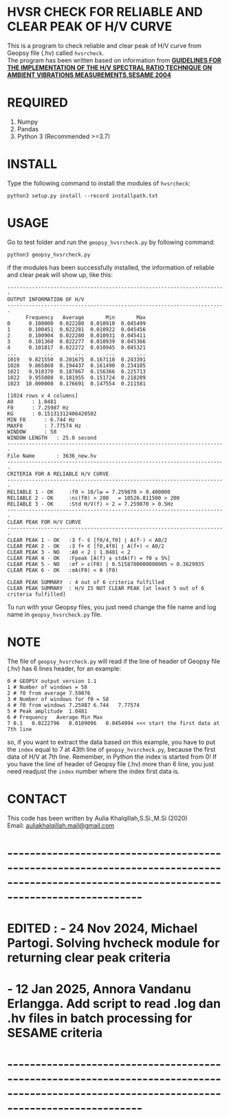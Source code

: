 # HVSR CHECK FOR RELIABLE AND CLEAR PEAK OF H/V CURVE
This is a program to check reliable and clear peak of H/V curve from Geopsy file (.hv) called `hvsrcheck`.<br>
The program has been written based on information from [**GUIDELINES FOR THE IMPLEMENTATION OF THE H/V SPECTRAL RATIO TECHNIQUE ON AMBIENT VIBRATIONS MEASUREMENTS,SESAME 2004**](http://sesame.geopsy.org/SES_Reports.htm)
# REQUIRED
1. Numpy
2. Pandas
3. Python 3 (Recommended >=3.7)
# INSTALL
Type the following command to install the modules of `hvsrcheck`:
```
python3 setup.py install --record installpath.txt
```
# USAGE
Go to test folder and run the `geopsy_hvsrcheck.py` by following command:
```
python3 geopsy_hvsrcheck.py
```
if the modules has been successfully installed, the information of reliable and clear peak will show up, like this:
```
-----------------------------------------------------------------------
OUTPUT INFORMATION OF H/V
-----------------------------------------------------------------------
      Frequency   Average       Min       Max
0      0.100000  0.022280  0.010910  0.045499
1      0.100451  0.022281  0.010922  0.045456
2      0.100904  0.022280  0.010931  0.045411
3      0.101360  0.022277  0.010939  0.045366
4      0.101817  0.022272  0.010945  0.045321
...         ...       ...       ...       ...
1019   9.821550  0.201675  0.167110  0.243391
1020   9.865860  0.194437  0.161490  0.234105
1021   9.910370  0.187867  0.156366  0.225713
1022   9.955080  0.181955  0.151724  0.218209
1023  10.000000  0.176691  0.147554  0.211581

[1024 rows x 4 columns]
A0		: 1.0481
F0		: 7.25987 Hz
KG		: 0.15131312406420502
MIN F0		: 6.744 Hz
MAXF0		: 7.77574 Hz
WINDOW		: 58
WINDOW LENGTH	: 25.0 second
-----------------------------------------------------------------------
File Name		: 3636_new.hv
-----------------------------------------------------------------------
CRITERIA FOR A RELIABLE H/V CURVE
-----------------------------------------------------------------------
RELIABLE 1 - OK		:f0 > 10/lw	= 7.259870 > 0.400000
RELIABLE 2 - OK		:nc(f0) > 200	= 10526.811500 > 200
RELIABLE 3 - OK		:Std H/V(f) < 2	= 7.259870 > 0.5Hz
-----------------------------------------------------------------------
CLEAR PEAK FOR H/V CURVE
-----------------------------------------------------------------------
CLEAR PEAK 1 - OK	:∃ f- ∈ [f0/4,f0] ∣ A(f-) < A0/2
CLEAR PEAK 2 - OK	:∃ f+ ∈ [f0,4f0] ∣ A(f+) < A0/2
CLEAR PEAK 3 - NO	:A0 < 2 | 1.0481 < 2
CLEAR PEAK 4 - OK	:Fpeak [A(f) ± stdA(f) = f0 ± 5%]
CLEAR PEAK 5 - NO	:σf > ε(F0) | 0.5158700000000005 > 0.3629935
CLEAR PEAK 6 - OK	:σA(F0) < θ (F0)

CLEAR PEAK SUMMARY	: 4 out of 6 criteria fulfilled
CLEAR PEAK SUMMARY	: H/V IS NOT CLEAR PEAK [at least 5 out of 6 criteria fulfilled]
```
To run with your Geopsy files, you just need change the file name and log name in `geopsy_hvsrcheck.py` file.
# NOTE
The file of `geopsy_hvsrcheck.py` will read if the line of header of Geopsy file (.hv) has 6 lines header, for an example:
```
0 # GEOPSY output version 1.1
1 # Number of windows = 58
2 # f0 from average	7.59876
3 # Number of windows for f0 = 58
4 # f0 from windows	7.25987	6.744	7.77574
5 # Peak amplitude	1.0481
6 # Frequency	Average	Min	Max
7 0.1	0.0222796	0.0109096	0.0454994 <<< start the first data at 7th line
```
so, if you want to extract the data based on this example, you have to put the `index` equal to 7 at 43th line of `geopsy_hvsrcheck.py`, because the first data of H/V at 7th line. Remember, in Python the index is started from 0!
If you have the line of header of Geopsy file (.hv) more than 6 line, you just need readjust the `index` number where the index first data is.
# CONTACT
This code has been written by Aulia Khalqillah,S.Si.,M.Si (2020)<br>
Email: auliakhalqillah.mail@gmail.com 

# ------------------------------------------------------------------------------------------------------------------------------------------
# EDITED        : - 24 Nov 2024, Michael Partogi. Solving hvcheck module for returning clear peak criteria
#                 - 12 Jan 2025, Annora Vandanu Erlangga. Add script to read .log dan .hv files in batch processing for SESAME criteria
# ------------------------------------------------------------------------------------------------------------------------------------------
